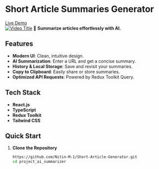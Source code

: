 # Short Article Summaries Generator  
<a href="https://shortarticlesummaries.vercel.app/" target="_black">Live Demo</a><br/>
[![Video Title](https://raw.githubusercontent.com/Nitin-M-1/Short-Article-Summaries-Generator/refs/heads/master/src/assets/image.png)]([https://vimeo.com/YOUR_VIDEO_ID](https://www.youtube.com/watch?v=cnHToOqKizE))
🚀 **Summarize articles effortlessly with AI.**  

## Features  
- **Modern UI**: Clean, intuitive design.  
- **AI Summarization**: Enter a URL and get a concise summary.  
- **History & Local Storage**: Save and revisit your summaries.  
- **Copy to Clipboard**: Easily share or store summaries.  
- **Optimized API Requests**: Powered by Redux Toolkit Query.  

## Tech Stack  
- **React.js**  
- **TypeScript**  
- **Redux Toolkit**  
- **Tailwind CSS**  

## Quick Start  

1. **Clone the Repository**  
   ```bash  
   https://github.com/Nitin-M-1/Short-Article-Generator.git 
   cd project_ai_summarizer  
